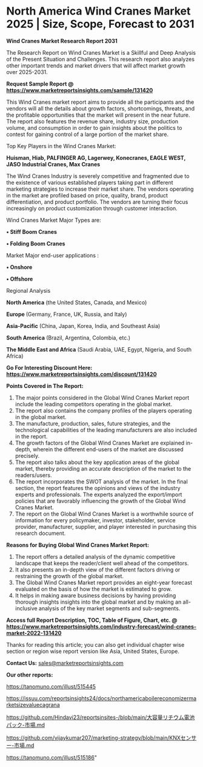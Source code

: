 # North America Wind Cranes Market 2025 | Size, Scope, Forecast to 2031

<strong>Wind Cranes Market Research Report 2031</strong>

The Research Report on Wind Cranes Market is a Skillful and Deep Analysis of the Present Situation and Challenges. This research report also analyzes other important trends and market drivers that will affect market growth over 2025-2031.

<strong>Request Sample Report @ <a href=https://www.marketreportsinsights.com/sample/131420>https://www.marketreportsinsights.com/sample/131420</a></strong>

This Wind Cranes market report aims to provide all the participants and the vendors will all the details about growth factors, shortcomings, threats, and the profitable opportunities that the market will present in the near future. The report also features the revenue share, industry size, production volume, and consumption in order to gain insights about the politics to contest for gaining control of a large portion of the market share.

Top Key Players in the Wind Cranes Market:

<strong>Huisman, Hiab, PALFINGER AG, Lagerwey, Konecranes, EAGLE WEST, JASO Industrial Cranes, Max Cranes</strong>

The Wind Cranes Industry is severely competitive and fragmented due to the existence of various established players taking part in different marketing strategies to increase their market share. The vendors operating in the market are profiled based on price, quality, brand, product differentiation, and product portfolio. The vendors are turning their focus increasingly on product customization through customer interaction.

Wind Cranes Market Major Types are:

<strong>• Stiff Boom Cranes

• Folding Boom Cranes</strong>

Market Major end-user applications :

<strong>• Onshore

• Offshore</strong>

Regional Analysis

</u><strong><b>North America</b></strong> (the United States, Canada, and Mexico)

<strong><b>Europe </b></strong>(Germany, France, UK, Russia, and Italy)

<strong><b>Asia-Pacific</b></strong> (China, Japan, Korea, India, and Southeast Asia)

<strong><b>South America</b></strong> (Brazil, Argentina, Colombia, etc.)

<strong><b>The Middle East and Africa</b></strong> (Saudi Arabia, UAE, Egypt, Nigeria, and South Africa)

<strong>Go For Interesting Discount Here: <a href=https://www.marketreportsinsights.com/discount/131420>https://www.marketreportsinsights.com/discount/131420</a></strong>

<strong>Points Covered in The Report:</strong>
<ol>
  <li>The major points considered in the Global Wind Cranes Market report include the leading competitors operating in the global market.</li>
  <li>The report also contains the company profiles of the players operating in the global market.</li>
  <li>The manufacture, production, sales, future strategies, and the technological capabilities of the leading manufacturers are also included in the report.</li>
  <li>The growth factors of the Global Wind Cranes Market are explained in-depth, wherein the different end-users of the market are discussed precisely.</li>
  <li>The report also talks about the key application areas of the global market, thereby providing an accurate description of the market to the readers/users.</li>
  <li>The report incorporates the SWOT analysis of the market. In the final section, the report features the opinions and views of the industry experts and professionals. The experts analyzed the export/import policies that are favorably influencing the growth of the Global Wind Cranes Market.</li>
  <li>The report on the Global Wind Cranes Market is a worthwhile source of information for every policymaker, investor, stakeholder, service provider, manufacturer, supplier, and player interested in purchasing this research document.</li>
</ol>
<strong>Reasons for Buying Global Wind Cranes Market Report:</strong>

<ol>
  <li>The report offers a detailed analysis of the dynamic competitive landscape that keeps the reader/client well ahead of the competitors.</li>
  <li>It also presents an in-depth view of the different factors driving or restraining the growth of the global market.</li>
  <li>The Global Wind Cranes Market report provides an eight-year forecast evaluated on the basis of how the market is estimated to grow.</li>
  <li>It helps in making aware business decisions by having providing thorough insights insights into the global market and by making an all-inclusive analysis of the key market segments and sub-segments.</li>
</ol>
<strong>Access full Report Description, TOC, Table of Figure, Chart, etc. @ <a href=https://www.marketreportsinsights.com/industry-forecast/wind-cranes-market-2022-131420>https://www.marketreportsinsights.com/industry-forecast/wind-cranes-market-2022-131420</a></strong>


Thanks for reading this article; you can also get individual chapter wise section or region wise report version like Asia, United States, Europe.

<strong>Contact Us:</strong>
sales@marketreportsinsights.com

<strong>Our other reports:</strong>

<a href=https://tanomuno.com/illust/515445>https://tanomuno.com/illust/515445</a>

<a href=https://issuu.com/reportsinsights24/docs/northamericaboilereconomizermarketsizevaluecagrana>https://issuu.com/reportsinsights24/docs/northamericaboilereconomizermarketsizevaluecagrana</a>

<a href=https://github.com/Hindavi23/reportsinsites-/blob/main/大容量リチウム電池パック-市場.md>https://github.com/Hindavi23/reportsinsites-/blob/main/大容量リチウム電池パック-市場.md</a>

<a href=https://github.com/vijaykumar207/marketing-strategy/blob/main/KNXセンサー-市場.md>https://github.com/vijaykumar207/marketing-strategy/blob/main/KNXセンサー-市場.md</a>

<a href=https://tanomuno.com/illust/515186>https://tanomuno.com/illust/515186</a>"
